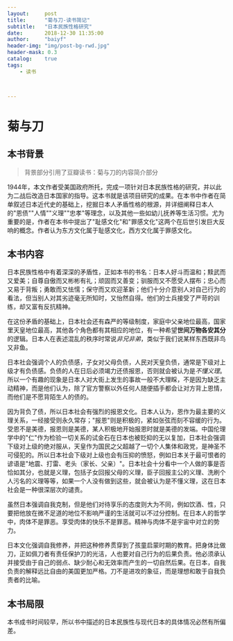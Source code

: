 ```yaml
---
layout:     post
title:      "菊与刀-读书简记"
subtitle:   "日本民族性格研究"
date:       2018-12-30 11:35:00
author:     "baiyf"
header-img: "img/post-bg-rwd.jpg"
header-mask: 0.3
catalog:    true
tags:
    - 读书



---
```


# 菊与刀

## 本书背景

>  背景部分引用了豆瓣读书：菊与刀的内容简介部分

1944年，本文作者受美国政府所托，完成一项针对日本民族性格的研究，并以此为二战后改造日本国家的指导。这本书就是该项目研究的成果。在本书中作者在简单叙述日本近代史的基础上，挖掘日本人矛盾性格的根源，并详细阐释日本人的"恩债""人情""义理""忠孝"等理念，以及其他一些如幼儿抚养等生活习惯。尤为重要的是，作者在本书中提出了"耻感文化"和"罪感文化"这两个在后世引发巨大反响的概念。作者认为东方文化属于耻感文化，西方文化属于罪感文化。

## 本书内容

日本民族性格中有着深深的矛盾性，正如本书的书名：日本人好斗而温和；黩武而又爱美；自尊自傲而又彬彬有礼；顽固而又善变；驯服而又不愿受人摆布；忠心而又易于背叛；勇敢而又怯懦；保守而又欢迎革新；他们十分介意别人对自己行为的看法，但当别人对其劣迹毫无所知时，又怡然自得。他们的士兵接受了严苛的训练，却又富有反抗精神。

在这份矛盾的基础上，日本社会还有森严的等级制度，家庭中父亲地位最高，国家里天皇地位最高，其他各个角色都有其相应的地位，有一种希望**世间万物各安其分**的逻辑。日本人在表述混乱的秩序时常说*非兄非弟*，类似于我们说某样东西既非鸟又非鱼。

日本社会强调个人的负债感，子女对父母负债，人民对天皇负债，通常是下级对上级才有负债感。负债的人在日后必须竭力还债报恩，否则就会被认为是*不懂义理*。所以一个有趣的现象是日本人对大街上发生的事故一般不大理睬，不是因为缺乏主动精神，而是他们认为，除了官方警察以外任何人随便插手都会让对方背上恩情，而他们是不愿背陌生人的债的。

因为背负了债，所以日本社会有强烈的报恩文化。日本人认为，恩作为最主要的义理关系，一经接受则永久常存；"报恩"则是积极的，紧如张弦而刻不容缓的行为。受恩不是美德，报恩则是美德，某人积极地开始报恩时就是美德的发端。中国伦理学中的"仁"作为检验一切关系的试金石在日本也被贬抑的无以复加，日本社会强调下级对上级的绝对服从，天皇作为国民之父超越了一切个人集体和政党，是神圣不可侵犯的。所以日本社会下级对上级也会有压抑的愤怒，例如日本关于最可恨者的谚语是"地震、打雷、老头（家长、父亲）"。日本社会十分看中一个人做的事是否恰如其分，也就是义理，包括子女回报父母的义理，臣子回报主公的义理、洗刷个人污名的义理等等，如果一个人没有做到这些，就会被认为是不懂义理，这在日本社会是一种很深层次的谴责。

虽然日本强调自我克制，但是他们对待享乐的态度则大为不同，例如饮酒、性，只要把他放在微不足道的地位不影响严谨的生活就可以不过分控制。在日本人的哲学中，肉体不是罪恶。享受肉体的快乐不是罪恶。精神与肉体不是宇宙中对立的势力。

日本文化强调自我修养，并把这种修养贯穿到了孩童启蒙时期的教育。把身体比做刀，正如佩刀者有责任保护刀的光洁，人也要对自己行为的后果负责。他必须承认并接受由于自己的弱点、缺少耐心和无效率而产生的一切自然后果。在日本，自我负责的解释远比自由的美国更加严格。刀不是进攻的象征，而是理想和敢于自我负责者的比喻。

## 本书局限

本书成书时间较早，所以书中描述的日本民族性与现代日本的具体情况必然有所偏差。